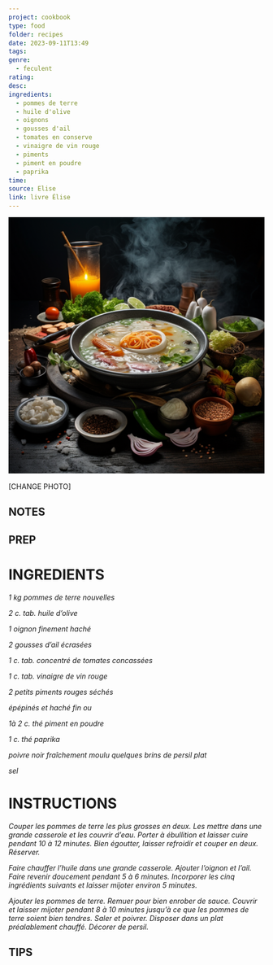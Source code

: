 ```yaml
---
project: cookbook
type: food
folder: recipes
date: 2023-09-11T13:49
tags: 
genre:
  - feculent
rating: 
desc: 
ingredients:
  - pommes de terre
  - huile d'olive
  - oignons
  - gousses d'ail
  - tomates en conserve
  - vinaigre de vin rouge
  - piments
  - piment en poudre
  - paprika
time: 
source: Elise
link: livre Élise
---
```


![IMAGE](_default.png)


[CHANGE PHOTO]


## NOTES




## PREP


# INGREDIENTS

_1 kg pommes de terre nouvelles_

_2 c. tab. huile d’olive_

_1 oignon finement haché_

_2 gousses d’ail écrasées_

_1 c. tab. concentré de tomates concassées_

_1 c. tab. vinaigre de vin rouge_

_2 petits piments rouges séchés_

_épépinés et haché fin ou_

_1à 2 c. thé piment en poudre_

_1 c. thé paprika_

_poivre noir fraîchement moulu_
_quelques brins de persil plat_

_sel_


# INSTRUCTIONS

_Couper les pommes de terre les plus grosses_
_en deux. Les mettre dans une grande casserole_
_et les couvrir d’eau. Porter à ébullition et_
_laisser cuire pendant 10 à 12 minutes. Bien_
_égoutter, laisser refroidir et couper en deux._
_Réserver._

_Faire chauffer l’huile dans une grande casserole._
_Ajouter l’oignon et l’ail. Faire revenir doucement_
_pendant 5 à 6 minutes. Incorporer les_
_cinq ingrédients suivants et laisser mijoter_
_environ 5 minutes._

_Ajouter les pommes de terre. Remuer pour bien_
_enrober de sauce. Couvrir et laisser mijoter_
_pendant 8 à 10 minutes jusqu’à ce que les_
_pommes de terre soient bien tendres. Saler_
_et poivrer. Disposer dans un plat préalablement_
_chauffé. Décorer de persil._


## TIPS



